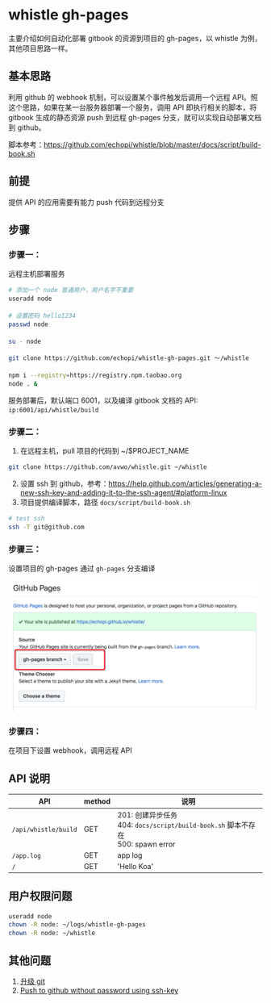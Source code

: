 # whistle gh-pages

主要介绍如何自动化部署 gitbook 的资源到项目的 gh-pages，以 whistle 为例，其他项目思路一样。

## 基本思路

利用 github 的 webhook 机制，可以设置某个事件触发后调用一个远程 API。照这个思路，如果在某一台服务器部署一个服务，调用 API 即执行相关的脚本，将 gitbook 生成的静态资源 push 到远程 gh-pages 分支，就可以实现自动部署文档到 github。

脚本参考：https://github.com/echopi/whistle/blob/master/docs/script/build-book.sh

## 前提

提供 API 的应用需要有能力 push 代码到远程分支

## 步骤

### 步骤一：

远程主机部署服务

```sh
# 添加一个 node 普通用户，用户名字不重要
useradd node

# 设置密码 hello1234
passwd node

su - node

git clone https://github.com/echopi/whistle-gh-pages.git ～/whistle

npm i --registry=https://registry.npm.taobao.org
node . &
```

服务部署后，默认端口 6001，以及编译 gitbook 文档的 API: `ip:6001/api/whistle/build`

### 步骤二：

1. 在远程主机，pull 项目的代码到 ~/$PROJECT_NAME

  ```sh
  git clone https://github.com/avwo/whistle.git ~/whistle
  ```
2. 设置 ssh 到 github，参考：https://help.github.com/articles/generating-a-new-ssh-key-and-adding-it-to-the-ssh-agent/#platform-linux
3. 项目提供编译脚本，路径 `docs/script/build-book.sh`

```sh
# test ssh
ssh -T git@github.com
```

### 步骤三：

设置项目的 gh-pages 通过 `gh-pages` 分支编译

![gh-pages](./assets/gh-pages-setting.png)

### 步骤四：

在项目下设置 webhook，调用远程 API

## API 说明

| API | method | 说明 |
|----------|----------|----------|
| `/api/whistle/build`   |  GET   | 201: 创建异步任务 <br/>404: `docs/script/build-book.sh` 脚本不存在 <br/> 500: spawn error |
| `/app.log`      | GET      |  app log |
| `/`      | GET      |  'Hello Koa' |

## 用户权限问题

```sh
useradd node
chown -R node: ~/logs/whistle-gh-pages
chown -R node: ~/whistle
```

## 其他问题

1. [升级 git](https://stackoverflow.com/questions/21820715/how-to-install-latest-version-of-git-on-centos-7-x-6-x)
2. [Push to github without password using ssh-key](https://stackoverflow.com/questions/14762034/push-to-github-without-password-using-ssh-key)

